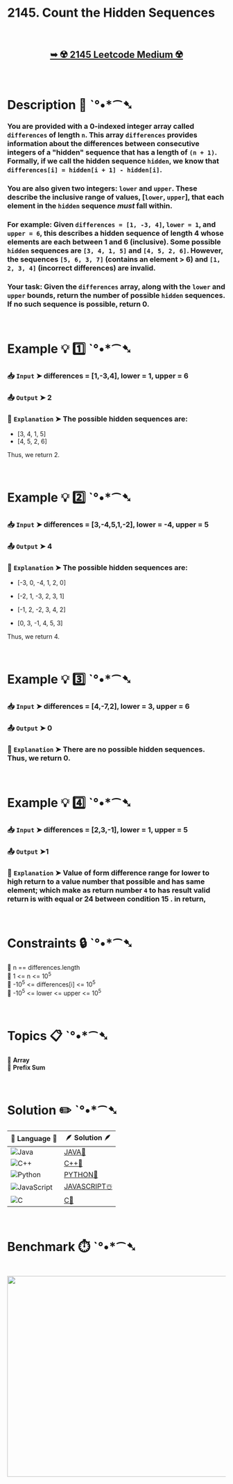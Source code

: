 # 2145. Count the Hidden Sequences

</br>

<h2 align="center"> 

<a href="https://leetcode.com/problems/count-the-hidden-sequences/description/?envType=daily-question&envId=2025-04-21"><strong>➥ ☢️ 2145 Leetcode Medium ☢️ </strong></a>
</h2>

</br>

# Description 📜 ˋ°•*⁀➷

### You are provided with a 0-indexed integer array called `differences` of length `n`. This array `differences` provides information about the differences between consecutive integers of a "hidden" sequence that has a length of `(n + 1)`. Formally, if we call the hidden sequence `hidden`, we know that `differences[i] = hidden[i + 1] - hidden[i]`.

### You are also given two integers: `lower` and `upper`. These describe the inclusive range of values, [`lower`, `upper`], that each element in the `hidden` sequence *must* fall within.

### For example:  Given `differences = [1, -3, 4]`, `lower = 1`, and `upper = 6`, this describes a hidden sequence of length 4 whose elements are each between 1 and 6 (inclusive).  Some possible `hidden` sequences are `[3, 4, 1, 5]` and `[4, 5, 2, 6]`. However, the sequences `[5, 6, 3, 7]` (contains an element > 6) and `[1, 2, 3, 4]` (incorrect differences) are invalid.

### Your task: Given the `differences` array, along with the `lower` and `upper` bounds, return the number of possible `hidden` sequences. If no such sequence is possible, return 0.

</br>

# Example 💡 1️⃣ ˋ°•*⁀➷

  ### 📥 `Input`  ➤ differences = [1,-3,4], lower = 1, upper = 6

  ### 📤 `Output`  ➤ 2

  ### 🔦 `Explanation`  ➤ The possible hidden sequences are:

- [3, 4, 1, 5]
- [4, 5, 2, 6]

Thus, we return 2.

</br>

# Example 💡 2️⃣ ˋ°•*⁀➷

  ### 📥 `Input` ➤ differences = [3,-4,5,1,-2], lower = -4, upper = 5

  ### 📤 `Output`  ➤ 4

  ### 🔦 `Explanation` ➤ The possible hidden sequences are:

- [-3, 0, -4, 1, 2, 0]

- [-2, 1, -3, 2, 3, 1]

- [-1, 2, -2, 3, 4, 2]

- [0, 3, -1, 4, 5, 3]

Thus, we return 4.

</br>

# Example 💡 3️⃣ ˋ°•*⁀➷

  ### 📥 `Input` ➤ differences = [4,-7,2], lower = 3, upper = 6

  ### 📤 `Output`  ➤ 0

  ### 🔦 `Explanation`  ➤ There are no possible hidden sequences. Thus, we return 0.

</br>

# Example 💡 4️⃣ ˋ°•*⁀➷

   ### 📥 `Input`  ➤ differences = [2,3,-1], lower = 1, upper = 5
  
  ### 📤 `Output`  ➤1

  ### 🔦 `Explanation`  ➤ Value of form difference range for lower to high return to a value number that possible and has same element;  which make as return number `4` to has result valid return is with equal or 24 between condition 15 . in return,

</br>

# Constraints 🔒 ˋ°•*⁀➷

🔹 n == differences.length </br>
🔹 1 <= n <= 10<sup>5</sup> </br>
🔹 -10<sup>5</sup> <= differences[i] <= 10<sup>5</sup> </br>
🔹 -10<sup>5</sup> <= lower <= upper <= 10<sup>5</sup> </br>

</br>

# Topics 📋 ˋ°•*⁀➷

🔸 **Array**  </br>
🔸 **Prefix Sum**  </br>

</br>

# Solution ✏️ ˋ°•*⁀➷

| 📒 Language 📒  | 🪶 Solution 🪶 |
| ------------- | ------------- |
|  ![Java](https://img.shields.io/badge/java-%23ED8B00.svg?style=for-the-badge&logo=openjdk&logoColor=white)  | [JAVA🍁]() |
|  ![C++](https://img.shields.io/badge/c++-%2300599C.svg?style=for-the-badge&logo=c%2B%2B&logoColor=white)  | [C++🎲]()  |
|  ![Python](https://img.shields.io/badge/python-3670A0?style=for-the-badge&logo=python&logoColor=ffdd54)    | [PYTHON🍰]() |
| ![JavaScript](https://img.shields.io/badge/javascript-%23323330.svg?style=for-the-badge&logo=javascript&logoColor=%23F7DF1E)   | [JAVASCRIPT☃️]() |
|   ![C](https://img.shields.io/badge/c-%2300599C.svg?style=for-the-badge&logo=c&logoColor=white)   | [C💖]()  |

</br>

# Benchmark ⏱️ ˋ°•*⁀➷

<h1  align="center" >

<img src ="" width = "700px" height="462px" />

</h1>

